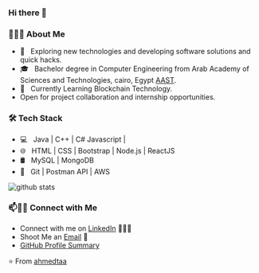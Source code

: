 ### Hi there 👋

<!--
**onlyArsh/onlyArsh** is a ✨ _special_ ✨ repository because its `README.md` (this file) appears on your GitHub profile.
Here are some ideas to get you started:

- 🔭 I’m currently working on ...
- 🌱 I’m currently learning ...
- 👯 I’m looking to collaborate on ...
- 🤔 I’m looking for help with ...
- 💬 Ask me about ...
- 📫 How to reach me: ...
- 😄 Pronouns: ...
- ⚡ Fun fact: ...
-->

<h3> 👨🏻‍💻 About Me </h3>

- 🤔 &nbsp; Exploring new technologies and developing software solutions and quick hacks.
- 🎓 &nbsp; Bachelor degree in Computer Engineering from Arab Academy of Sciences and Technologies, cairo, Egypt [AAST](https://www.aast.edu/en/index.php).
- 🌱 &nbsp; Currently Learning Blockchain Technology.
- Open for project collaboration and internship opportunities. 

<h3>🛠 Tech Stack</h3>

- 💻 &nbsp; Java | C++ | C# Javascript |
- 🌐 &nbsp; HTML | CSS | Bootstrap | Node.js | ReactJS
- 🛢 &nbsp; MySQL | MongoDB
- 🔧 &nbsp; Git | Postman API  | AWS 


![github stats](https://github-readme-stats.vercel.app/api?username=ahmedtaa&show_icons=true)

### 📫🤝🏻 Connect with Me

 - Connect with me on [LinkedIn](https://www.linkedin.com/in/ahmed-el-rakhawy-822ba225/) 👨🏻‍💻
 - Shoot Me an [Email](mailto:a.alrakhawy@gmail.com) 💌
 - [GitHub Profile Summary](https://profile-summary-for-github.com/user/ahmedtaa)



 
 ⭐️ From [ahmedtaa](https://github.com/[ahmedtaa])
